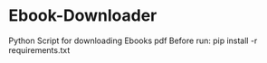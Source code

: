 # Ebook-Downloader
Python Script for downloading Ebooks pdf
Before run:
pip install -r requirements.txt
